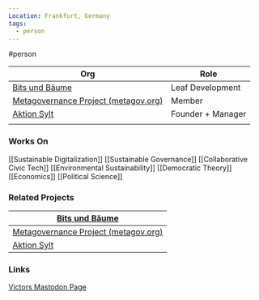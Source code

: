 ```yaml
---
Location: Frankfurt, Germany
tags:
  - person
---
```

#person

| Org                                                                                                                                            | Role              |
| ---------------------------------------------------------------------------------------------------------------------------------------------- | ----------------- |
| [Bits und Bäume](https://bits-und-baeume.org/en)                                                                                               | Leaf Development  |
| [Metagovernance Project (metagov.org)](obsidian://open?vault=plurality-map-main&file=%F0%9F%91%A5%20Organizations%20%26%20Companies%2FMetaGov) | Member            |
| [Aktion Sylt](https://aktion-sylt.de/)                                                                                                         | Founder + Manager |
|                                                                                                                                                |                   |

### Works On

[[Sustainable Digitalization]]
[[Sustainable Governance]]
[[Collaborative Civic Tech]]
[[Environmental Sustainability]]
[[Democratic Theory]]
[[Economics]]
[[Political Science]]

### Related Projects

| [Bits und Bäume](https://bits-und-baeume.org/en)                                                                                               |
| ---------------------------------------------------------------------------------------------------------------------------------------------- |
| [Metagovernance Project (metagov.org)](obsidian://open?vault=plurality-map-main&file=%F0%9F%91%A5%20Organizations%20%26%20Companies%2FMetaGov) |
| [Aktion Sylt](https://aktion-sylt.de/)                                                                                                         |
### Links

[Victors Mastodon Page](https://mastodon.bits-und-baeume.org/@VictorLange)
